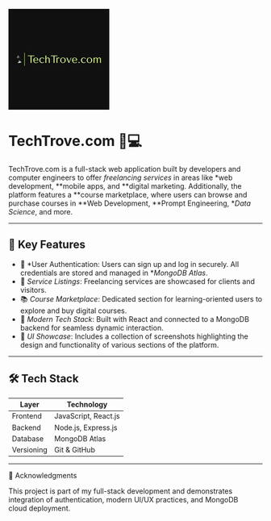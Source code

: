 
![Logo](https://github.com/dbanapreet/TechTrove.com-FullStack/blob/main/Preview.png)

# TechTrove.com 🧠💻

TechTrove.com is a full-stack web application built by developers and computer engineers to offer *freelancing services* in areas like *web development, **mobile apps, and **digital marketing. Additionally, the platform features a **course marketplace, where users can browse and purchase courses in **Web Development, **Prompt Engineering, **Data Science*, and more.

---

## 🚀 Key Features

- 🔐 *User Authentication: Users can sign up and log in securely. All credentials are stored and managed in **MongoDB Atlas*.
- 🧩 *Service Listings*: Freelancing services are showcased for clients and visitors.
- 📚 *Course Marketplace*: Dedicated section for learning-oriented users to explore and buy digital courses.
- 💼 *Modern Tech Stack*: Built with React and connected to a MongoDB backend for seamless dynamic interaction.
- 📸 *UI Showcase*: Includes a collection of screenshots highlighting the design and functionality of various sections of the platform.

---

## 🛠 Tech Stack

| Layer        | Technology       |
|--------------|------------------|
| Frontend     | JavaScript, React.js |
| Backend      | Node.js, Express.js |
| Database     | MongoDB Atlas |
| Versioning   | Git & GitHub |

---


🙌 Acknowledgments

This project is part of my full-stack development and demonstrates integration of authentication, modern UI/UX practices, and MongoDB cloud deployment.
